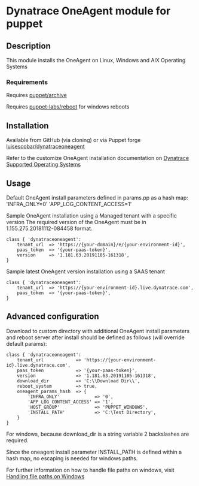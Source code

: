 # Dynatrace OneAgent module for puppet

## Description

This module installs the OneAgent on Linux, Windows and AIX Operating Systems

### Requirements

Requires [puppet/archive](https://forge.puppet.com/puppet/archive)

Requires [puppet-labs/reboot](https://forge.puppet.com/puppetlabs/reboot) for windows reboots

## Installation

Available from GitHub (via cloning) or via Puppet forge [luisescobar/dynatraceoneagent](https://forge.puppet.com/luisescobar/dynatraceoneagent)

Refer to the customize OneAgent installation documentation on [Dynatrace Supported Operating Systems](https://www.dynatrace.com/support/help/technology-support/operating-systems/)

## Usage

Default OneAgent install parameters defined in params.pp as a hash map: 'INFRA_ONLY=0' 'APP_LOG_CONTENT_ACCESS=1'

Sample OneAgent installation using a Managed tenant with a specific version
The required version of the OneAgent must be in 1.155.275.20181112-084458 format.

    class { 'dynatraceoneagent':
        tenant_url  => 'https://{your-domain}/e/{your-environment-id}',
        paas_token  => '{your-paas-token}',
        version     => '1.181.63.20191105-161318',
    }

Sample latest OneAgent version installation using a SAAS tenant

    class { 'dynatraceoneagent':
        tenant_url  => 'https://{your-environment-id}.live.dynatrace.com',
        paas_token  => '{your-paas-token}',
    }

## Advanced configuration

Download to custom directory with additional OneAgent install parameters and reboot server after install should be defined as follows (will override default params):

    class { 'dynatraceoneagent':
        tenant_url            => 'https://{your-environment-id}.live.dynatrace.com',
        paas_token            => '{your-paas-token}',
        version               => '1.181.63.20191105-161318',
        download_dir          => 'C:\\Download Dir\\',
        reboot_system         => true,
        oneagent_params_hash  => {
            'INFRA_ONLY'             => '0',
            'APP_LOG_CONTENT_ACCESS' => '1',
            'HOST_GROUP'             => 'PUPPET_WINDOWS',
            'INSTALL_PATH'           => 'C:\Test Directory',
        }
    }

For windows, because download_dir is a string variable 2 backslashes are required.

Since the oneagent install parameter INSTALL_PATH is defined within a hash map, no escaping is needed for windows paths.

For further information on how to handle file paths on windows, visit [Handling file paths on Windows](https://puppet.com/docs/puppet/4.10/lang_windows_file_paths.html)